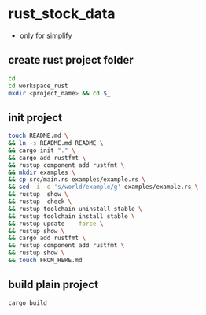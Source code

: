 # rust_stock_data

- only for simplify

## create rust project folder

```bash
cd 
cd workspace_rust
mkdir <project_name> && cd $_
```

## init project

```bash
touch README.md \
&& ln -s README.md README \
&& cargo init "." \
&& cargo add rustfmt \
&& rustup component add rustfmt \
&& mkdir examples \
&& cp src/main.rs examples/example.rs \
&& sed -i -e 's/world/example/g' examples/example.rs \
&& rustup  show \
&& rustup  check \
&& rustup toolchain uninstall stable \
&& rustup toolchain install stable \
&& rustup update  --force \
&& rustup show \
&& cargo add rustfmt \
&& rustup component add rustfmt \
&& rustup show \
&& touch FROM_HERE.md 
```

## build plain project

```bash
cargo build
```

